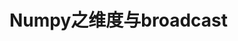 # Numpy之维度与broadcast
<!--https://yuchen-xiyue.github.io/notes/programming/numpy-dimension-broadcast.html>


## Dimension extension

ndarray对象可通过在数组索引中使用 `np.newaxis` (可简写为`None`)来指定需要扩充的轴：

```python
>>> import numpy as np
>>> foo = np.array([[1, 1, 4], [5, 1, 4]])
>>> foo.shape
(2, 3)
>>> foo[None].shape  # expand axis 0
(1, 2, 3)
>>> foo[..., None].shape  # expand axis -1
(2, 3, 1)
>>> foo[:, None, :].shape  # expand axis 1
(2, 1, 3)
```

## Broadcast

> General Broadcasting Rules: When operating on two arrays, NumPy compares their shapes element-wise. It starts with the trailing (i.e. rightmost) dimensions and works its way left. Two dimensions are compatible when 1. they are equal, or 2. one of them is 1.

广播规则：当对两个ndarray对象进行一般操作时，从右到左比较每一条轴上的大小，当每一条轴上大小都相等或其中一个为1时，判定他们为互相对应。

```python
>>> foo = np.array([[1, 1, 4], [5, 1, 4]])
>>> bar1 = np.array([[1, 2, 0]])
>>> bar2 = np.array([[2], [1]])
>>> foo.shape
(2, 3)
>>> foo * foo  # same shape
[[ 1  1 16]
 [25  1 16]]
>>> bar1.shape
(1, 3)
>>> foo + bar1  # broadcast along axis 0
[[2 3 4]
 [6 3 4]]
>>> bar2.shape
(2, 1)
>>> foo / bar2  # broadcast along axis 1
[[0.5 0.5 2. ]
 [5.  1.  4. ]]
>>> -1 * foo  # broadcast along all axes
[[-1 -1 -4]
 [-5 -1 -4]]
```

练习1 - 画很多五角星的端点

```python
>>> import matplotlib.pyplot as plt
>>> def R(angle):
>>>     c, s = np.cos(angle), np.sin(angle)
>>>     return np.array([[c, -s], [s, c]])
>>> def matmul(a, b):
...     return np.einsum('ij...,jk...->ik...', a , b)
>>> pentagram = matmul(R(np.arange(5)*0.4*np.pi), np.array([0, 1])[:, None, None])  # (2, 1, 5)
>>> H, W, interval = 3, 4, 5
>>> coords = np.mgrid[0: H, 0: W] * interval # (2, H, W)
>>> rot_matrix = R(np.random.randn(H * W))  # (2, 2, H*W)
>>> X = matmul(rot_matrix[:, :, None, :], pentagram[:, :, :, None])  # (2, 1, 5, H*W)
>>> X = X + coords.reshape((2, -1))[:, None, None, :]  # (2, 1, 5, H*W)
>>> X = X.reshape((2, -1))  # (2, 5*H*W)
>>> plt.scatter(X[1, :], X[0, :])
>>> plt.gca().axis('equal')
>>> plt.show()
```

![Result Output](../../src/imgs/Figure_1.png)

